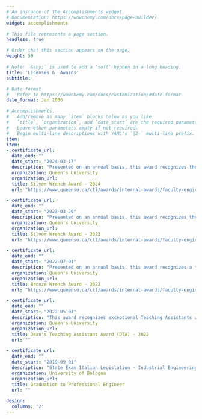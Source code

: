 ```yaml
---
# An instance of the Accomplishments widget.
# Documentation: https://wowchemy.com/docs/page-builder/
widget: accomplishments

# This file represents a page section.
headless: true

# Order that this section appears on the page.
weight: 50

# Note: `&shy;` is used to add a 'soft' hyphen in a long heading.
title: 'Licenses &  Awards'
subtitle:

# Date format
#   Refer to https://wowchemy.com/docs/customization/#date-format
date_format: Jan 2006

# Accomplishments.
#   Add/remove as many `item` blocks below as you like.
#   `title`, `organization`, and `date_start` are the required parameters.
#   Leave other parameters empty if not required.
#   Begin multi-line descriptions with YAML's `|2-` multi-line prefix.
item:
item:
- certificate_url:
  date_end: ""
  date_start: "2024-03-17"
  description: "Presented on an annual basis, this award recognizes the instructor who displays the most interest and enthusiasm towards the Queen's Mechanical and Materials Engineering program as voted by all years (2nd, 3rd and 4th )."
  organization: Queen's University
  organization_url:
  title: Silver Wrench Award - 2024
  url: "https://www.queensu.ca/ctl/awards/internal-awards/faculty-engineering-and-applied-science/mechanical-engineering-club"

- certificate_url:
  date_end: ""
  date_start: "2023-03-29"
  description: "Presented on an annual basis, this award recognizes the instructor who displays the most interest and enthusiasm towards the Queen's Mechanical and Materials Engineering program as voted by all years (2nd, 3rd and 4th )."
  organization: Queen's University
  organization_url:
  title: Silver Wrench Award - 2023
  url: "https://www.queensu.ca/ctl/awards/internal-awards/faculty-engineering-and-applied-science/mechanical-engineering-club"

- certificate_url:
  date_end: ""
  date_start: "2022-07-01"
  description: "Presented on an annual basis, this award recognizes a teaching assistant of Mechanical and Materials Engineering for their contribution to the undergraduate class as voted by all years (2nd, 3rd and 4th )."
  organization: Queen's University
  organization_url:
  title: Bronze Wrench Award - 2022
  url: "https://www.queensu.ca/ctl/awards/internal-awards/faculty-engineering-and-applied-science/mechanical-engineering-club"

- certificate_url:
  date_end: ""
  date_start: "2022-05-01"
  description: "This award recognizes exceptional Teaching Assistants who have been nominated by their departments."
  organization: Queen's University
  organization_url:
  title: Dean's Teaching Assistant Award (DTA) - 2022
  url: ""

- certificate_url:
  date_end: ""
  date_start: "2019-09-01"
  description: "State Exam Italian Legislation - Industrial Engineering"
  organization: University of Bologna
  organization_url:
  title: Graduation to Professional Engineer
  url: ""

design:
  columns: '2'
---
```

